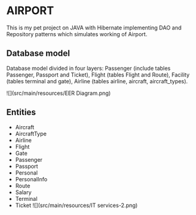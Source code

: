 # AIRPORT

This is my pet project on JAVA with Hibernate implementing DAO and Repository patterns which simulates working of
Airport.

## Database model

Database model divided in four layers: Passenger (include tables Passenger, Passport and Ticket), Flight (tables Flight
and Route), Facility (tables terminal and gate), Airline (tables airline, aircraft, aircraft_types).

![](src/main/resources/EER Diagram.png)
## Entities

- Aircraft
- AircraftType
- Airline
- Flight
- Gate
- Passenger
- Passport
- Personal
- PersonalInfo
- Route
- Salary
- Terminal
- Ticket
![](src/main/resources/IT services-2.png)